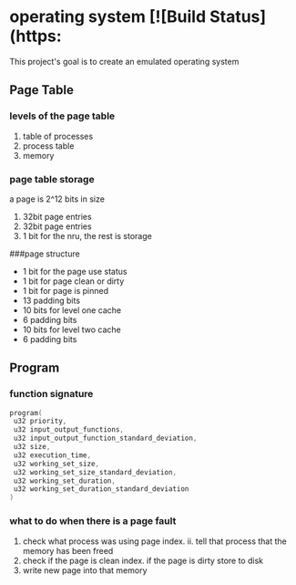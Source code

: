 operating system [![Build Status](https:
================

This project's goal is to create an emulated operating system


## Page Table
### levels of the page table
1. table of processes
2. process table
3. memory

### page table storage
a page is 2^12 bits in size

1. 32bit page entries
2. 32bit page entries
3. 1 bit for the nru, the rest is storage

###page structure
* 1 bit for the page use status
* 1 bit for page clean or dirty
* 1 bit for page is pinned
* 13 padding bits
* 10 bits for level one cache
* 6 padding bits
* 10 bits for level two cache
* 6 padding bits

## Program
### function signature
``` c
program(
 u32 priority,
 u32 input_output_functions,
 u32 input_output_function_standard_deviation,
 u32 size,
 u32 execution_time,
 u32 working_set_size,
 u32 working_set_size_standard_deviation,
 u32 working_set_duration,
 u32 working_set_duration_standard_deviation
)
```

### what to do when there is a page fault
1. check what process was using page
    index.
    ii. tell that process that the memory has been freed
2. check if the page is clean
    index. if the page is dirty store to disk
3. write new page into that memory
